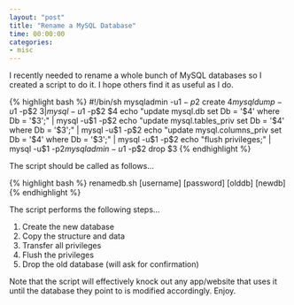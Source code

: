 ```yaml
---
layout: "post"
title: "Rename a MySQL Database"
time: 00:00:00
categories:
- misc
---
```

 I recently needed to rename a whole bunch of MySQL databases so I created a script to do it. I hope others find it as useful as I do.

{% highlight bash %}
#!/bin/sh
mysqladmin -u$1 -p$2 create $4
mysqldump -u$1 -p$2 $3 | mysql -u$1 -p$2 $4
echo "update mysql.db set Db = '$4' where Db = '$3';" | mysql -u$1 -p$2
echo "update mysql.tables_priv set Db = '$4' where Db = '$3';" | mysql -u$1 -p$2
echo "update mysql.columns_priv set Db = '$4' where Db = '$3';" | mysql -u$1 -p$2
echo "flush privileges;" | mysql -u$1 -p$2
mysqladmin -u$1 -p$2 drop $3
{% endhighlight %}

The script should be called as follows...

{% highlight bash %}
renamedb.sh [username] [password] [olddb] [newdb]
{% endhighlight %}

The script performs the following steps...

<ol>
	<li>Create the new database</li>
	<li>Copy the structure and data</li>
	<li>Transfer all privileges</li>
	<li>Flush the privileges</li>
	<li>Drop the old database (will ask for confirmation)</li>
</ol>

Note that the script will effectively knock out any app/website that uses it until the database they point to is modified accordingly. Enjoy.